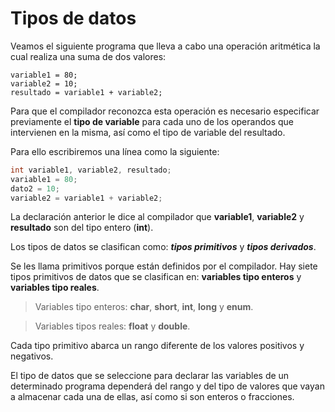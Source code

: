 
# Tipos de datos

Veamos el siguiente programa que lleva a cabo una operación aritmética la cual realiza una suma de dos valores:

	variable1 = 80;
	variable2 = 10;
	resultado = variable1 + variable2;

Para que el compilador reconozca esta operación es necesario especificar previamente el **tipo de variable** para cada uno de los operandos que intervienen en la misma, así como el tipo de variable del resultado.

Para ello escribiremos una línea como la siguiente:
```c
int variable1, variable2, resultado;
variable1 = 80;
dato2 = 10;
variable2 = variable1 + variable2;
```
La declaración anterior le dice al compilador que **variable1**, **variable2** y **resultado** son del tipo entero (**int**).

Los tipos de datos se clasifican como: ***tipos primitivos*** y ***tipos derivados***.

Se les llama primitivos porque están definidos por el compilador. Hay siete tipos primitivos de datos que se clasifican en: **variables tipo enteros** y **variables tipo reales**.

> Variables tipo enteros: **char**, **short**, **int**, **long** y **enum**.

> Variables tipos reales: **float** y **double**.

Cada tipo primitivo abarca un rango diferente de los valores positivos y negativos.

El tipo de datos que se seleccione para declarar las variables de un determinado programa dependerá del rango y del tipo de valores que vayan a almacenar cada una de ellas, así como si son enteros o fracciones.


<!--stackedit_data:
eyJoaXN0b3J5IjpbMzE5MDk0NzMzLC05NTY1MjM4MDksMjQwNT
AxMjQ1XX0=
-->